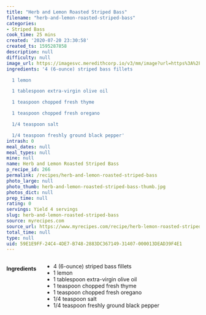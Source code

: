 ```yaml
---
title: "Herb and Lemon Roasted Striped Bass"
filename: "herb-and-lemon-roasted-striped-bass"
categories:
- Striped Bass
cook_time: 25 mins
created: '2020-07-20 23:30:58'
created_ts: 1595287858
description: null
difficulty: null
image_url: https://imagesvc.meredithcorp.io/v3/mm/image?url=https%3A%2F%2Fcdn-image.myrecipes.com%2Fsites%2Fdefault%2Ffiles%2Fstyles%2Fmedium_2x%2Fpublic%2Fimage%2Frecipes%2Fck%2F10%2F08%2Fherb-roasted-bass-ck-x.jpg%3Fitok%3DQPzVZ7gR&w=400&c=sc&poi=face&q=85
ingredients: '4 (6-ounce) striped bass fillets

  1 lemon

  1 tablespoon extra-virgin olive oil

  1 teaspoon chopped fresh thyme

  1 teaspoon chopped fresh oregano

  1/4 teaspoon salt

  1/4 teaspoon freshly ground black pepper'
intrash: 0
meal_dates: null
meal_types: null
mine: null
name: Herb and Lemon Roasted Striped Bass
p_recipe_id: 266
permalink: /recipes/herb-and-lemon-roasted-striped-bass
photo_large: null
photo_thumb: herb-and-lemon-roasted-striped-bass-thumb.jpg
photos_dict: null
prep_time: null
rating: 0
servings: Yield 4 servings
slug: herb-and-lemon-roasted-striped-bass
source: myrecipes.com
source_url: https://www.myrecipes.com/recipe/herb-lemon-roasted-striped-bass
total_time: null
type: null
uid: 59E1E9FF-24C4-4DE7-B748-2883DC367149-31407-000013DEAD39F4E1
---
```

<div class="large-8 medium-7 columns" id="writeup">	</div><!-- #writeup -->
</div><!-- #row-one -->
<div class="row" id="row-two">	<div class="medium-4 small-5 columns" id="ingredients"><h4>Ingredients</h4><div class="box box-ingredients content"><ul>
<li>4 (6-ounce) striped bass fillets</li>
<li>1 lemon</li>
<li>1 tablespoon extra-virgin olive oil</li>
<li>1 teaspoon chopped fresh thyme</li>
<li>1 teaspoon chopped fresh oregano</li>
<li>1/4 teaspoon salt</li>
<li>1/4 teaspoon freshly ground black pepper</li>
</ul>
</div>	</div>	<div class="medium-6 small-7 columns" id="directions">	</div>